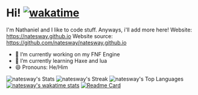 # Hi! [![wakatime](https://wakatime.com/badge/user/8f1fec2f-7186-44c1-b5ed-fe095d0dd9f6.svg)](https://wakatime.com/@8f1fec2f-7186-44c1-b5ed-fe095d0dd9f6)
I'm Nathaniel and I like to code stuff. Anyways, i'll add more here!
Website: https://natesway.github.io
Website source: https://github.com/natesway/natesway.github.io
- 🔭 I’m currently working on my FNF Engine
- 🌱 I’m currently learning Haxe and lua
- 😄 Pronouns: He/Him
  
  
![natesway's Stats](https://github-readme-stats.vercel.app/api?username=natesway&theme=midnight-purple&show_icons=true&hide_border=false&count_private=true)
![natesway's Streak](https://github-readme-streak-stats.herokuapp.com/?user=natesway&theme=midnight-purple&hide_border=false)
![natesway's Top Languages](https://github-readme-stats.vercel.app/api/top-langs/?username=natesway&theme=midnight-purple&show_icons=true&hide_border=false&layout=compact)
[![natesway's wakatime stats](https://github-readme-stats.vercel.app/api/wakatime?username=natesway)](https://github.com/anuraghazra/github-readme-stats)
[![Readme Card](https://github-readme-stats.vercel.app/api/pin/?username=natesway&repo=FNF-Shattered-Engine)](https://github.com/natesway/FNF-Shattered-Engine)

